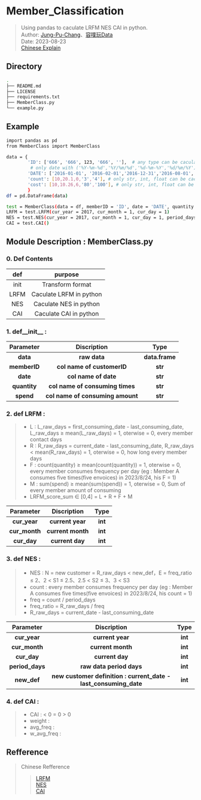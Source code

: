 # Member_Classification
> Using pandas to caculate LRFM NES CAI in python.  
> Author: [Jung-Pu-Chang](https://www.linkedin.com/in/jungpu-chang-024859264/)、[容噗玩Data](https://www.youtube.com/channel/UCmWCMqDKCR56pqd10qNkv3Q)  
> Date: 2023-08-23  
> [Chinese Explain](https://mastertalks.tw/products/data-scientist-resume?ref=pu2)   

## Directory

```bash
.
├── README.md
├── LICENSE
├── requirements.txt
├── MemberClass.py
└── example.py
```

## Example

```bash
import pandas as pd
from MemberClass import MemberClass

data = {
        'ID': ['666', '666', 123, '666', ''],  # any type can be caculate
         # only date with ('%Y-%m-%d','%Y/%m/%d','%d-%m-%Y','%d/%m/%Y') can be caculate
        'DATE': ['2016-01-01', '2016-02-01','2016-12-31','2016-08-01','2016-07-02'],
        'count': [10,20.1,0,'3','4'], # only str, int, float can be caculate
        'cost': [10,10.26,6,'80','100'], # only str, int, float can be caculate
        }
df = pd.DataFrame(data)

test = MemberClass(data = df, memberID = 'ID', date = 'DATE', quantity = 'count', spend = 'cost') 
LRFM = test.LRFM(cur_year = 2017, cur_month = 1, cur_day = 1)
NES = test.NES(cur_year = 2017, cur_month = 1, cur_day = 1, period_days = 366, new_def = 60)
CAI = test.CAI()

```

## Module Description : MemberClass.py  

### 0. Def Contents
| def  | purpose |
|:------:|:-------:|
| init | Transform format | 
| LRFM | Caculate LRFM in python    | 
| NES  | Caculate NES  in python    |
| CAI  | Caculate CAI  in python    |

### 1. def__init__ : 
|  Parameter | Discription | Type |
|:----------:|:------------:|:------------:|
|  **data**  |  **raw data**  | **data.frame**  |
|  **memberID**  |  **col name of customerID**  | **str**  |
|  **date**  |  **col name of date**  | **str**  |
|  **quantity**  |  **col name of consuming times**  | **str**  |
|  **spend**  |  **col name of consuming amount**  | **str**  |

### 2. def LRFM :  
> * L : L_raw_days = first_consuming_date - last_consuming_date, L_raw_days ≥ mean(L_raw_days) = 1, oterwise = 0, every member contact days  
> * R : R_raw_days = current_date - last_consuming_date, R_raw_days < mean(R_raw_days) = 1, oterwise = 0, how long every member days  
> * F : count(quantity) ≥ mean(count(quantity)) = 1, oterwise = 0, every member consumes frequency per day (eg : Member A consumes five times(five envoices) in 2023/8/24, his F = 1)
> * M : sum(spend) ≥ mean(sum(spend)) = 1, oterwise = 0, Sum of every member amount of consuming 
> * LRFM_score_sum ∈ [0,4] = L + R + F + M

|  Parameter | Discription | Type |
|:----------:|:------------:|:------------:|
|  **cur_year**  |  **current year**  | **int**  |
|  **cur_month**  |  **current month**  | **int**  |
|  **cur_day**  |  **current day**  | **int**  |

### 3. def NES : 
> * NES : N = new customer = R_raw_days < new_def，E = freq_ratio ≤ 2、2 < S1 ≤ 2.5、2.5 < S2 ≤ 3、3 < S3
> * count : every member consumes frequency per day (eg : Member A consumes five times(five envoices) in 2023/8/24, his count = 1)
> * freq = count / period_days
> * freq_ratio = R_raw_days / freq
> * R_raw_days = current_date - last_consuming_date 

|  Parameter | Discription | Type |
|:----------:|:------------:|:------------:|
|  **cur_year**  |  **current year**  | **int**  |
|  **cur_month**  |  **current month**  | **int**  |
|  **cur_day**  |  **current day**  | **int**  |
|  **period_days**  |  **raw data period days**  | **int**  |
|  **new_def**  |  **new customer definition : current_date - last_consuming_date**  | **int**  |

### 4. def CAI : 
> * CAI : < 0 = 0 > 0
> * weight : 
> * avg_freq : 
> * w_avg_freq : 

## Refference
> Chinese Refference 
>> [LRFM](https://tpl.ncl.edu.tw/NclService/pdfdownload?filePath=lV8OirTfsslWcCxIpLbUfqNJzW0J_5fY1AiPKrbU3_wbb2K0Ts9M4JxzFjBu1X1A&imgType=Bn5sH4BGpJw=&key=aAlnA0ah-t7Oq36Cwm4PtTrdg8Lw2BhvkLlDtTfcMr8eVVU9OyINO4qBZJhLTxWd&xmlId=0006815221)  
>> [NES](https://vocus.cc/article/5dce1d50fd8978000159e446)  
>> [CAI](https://ezorderly.com/blog/2020/08/31/CAI/)
